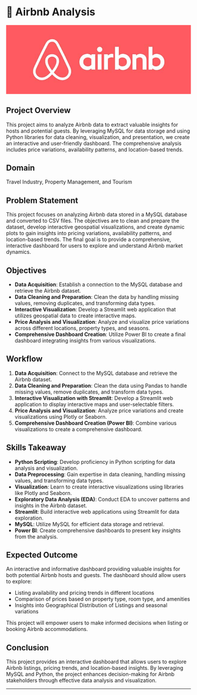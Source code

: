 # :house_with_garden: Airbnb Analysis 

![Airbnb Logo](airbnb_logo.jpg)

## Project Overview

This project aims to analyze Airbnb data to extract valuable insights for hosts and potential guests. By leveraging MySQL for data storage and using Python libraries for data cleaning, visualization, and presentation, we create an interactive and user-friendly dashboard. The comprehensive analysis includes price variations, availability patterns, and location-based trends.

## Domain

Travel Industry, Property Management, and Tourism

## Problem Statement

This project focuses on analyzing Airbnb data stored in a MySQL database and converted to CSV files. The objectives are to clean and prepare the dataset, develop interactive geospatial visualizations, and create dynamic plots to gain insights into pricing variations, availability patterns, and location-based trends. The final goal is to provide a comprehensive, interactive dashboard for users to explore and understand Airbnb market dynamics.

## Objectives

- **Data Acquisition**: Establish a connection to the MySQL database and retrieve the Airbnb dataset.
- **Data Cleaning and Preparation**: Clean the data by handling missing values, removing duplicates, and transforming data types.
- **Interactive Visualization**: Develop a Streamlit web application that utilizes geospatial data to create interactive maps.
- **Price Analysis and Visualization**: Analyze and visualize price variations across different locations, property types, and seasons.
- **Comprehensive Dashboard Creation**: Utilize Power BI to create a final dashboard integrating insights from various visualizations.

## Workflow

1. **Data Acquisition**: Connect to the MySQL database and retrieve the Airbnb dataset.
2. **Data Cleaning and Preparation**: Clean the data using Pandas to handle missing values, remove duplicates, and transform data types.
3. **Interactive Visualization with Streamlit**: Develop a Streamlit web application to display interactive maps and user-selectable filters.
4. **Price Analysis and Visualization**: Analyze price variations and create visualizations using Plotly or Seaborn.
5. **Comprehensive Dashboard Creation (Power BI)**: Combine various visualizations to create a comprehensive dashboard.

## Skills Takeaway

- **Python Scripting**: Develop proficiency in Python scripting for data analysis and visualization.
- **Data Preprocessing**: Gain expertise in data cleaning, handling missing values, and transforming data types.
- **Visualization**: Learn to create interactive visualizations using libraries like Plotly and Seaborn.
- **Exploratory Data Analysis (EDA)**: Conduct EDA to uncover patterns and insights in the Airbnb dataset.
- **Streamlit**: Build interactive web applications using Streamlit for data exploration.
- **MySQL**: Utilize MySQL for efficient data storage and retrieval.
- **Power BI**: Create comprehensive dashboards to present key insights from the analysis.

## Expected Outcome

An interactive and informative dashboard providing valuable insights for both potential Airbnb hosts and guests. The dashboard should allow users to explore:

* Listing availability and pricing trends in different locations
* Comparison of prices based on property type, room type, and amenities
* Insights into Geographical Distribution of Listings and seasonal variations

This project will empower users to make informed decisions when listing or booking Airbnb accommodations.

## Conclusion

This project provides an interactive dashboard that allows users to explore Airbnb listings, pricing trends, and location-based insights. By leveraging MySQL and Python, the project enhances decision-making for Airbnb stakeholders through effective data analysis and visualization.

---
